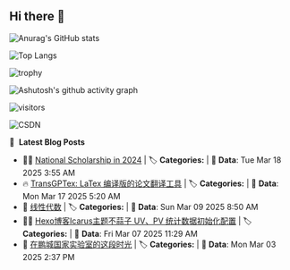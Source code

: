 ## Hi there 👋

![Anurag's GitHub stats](https://github-readme-stats.vercel.app/api?username=LZHMS)

![Top Langs](https://github-readme-stats.vercel.app/api/top-langs/?username=LZHMS)

![trophy](https://github-profile-trophy.vercel.app/?username=LZHMS)

![Ashutosh's github activity graph](https://github-readme-activity-graph.vercel.app/graph?username=LZHMS)

![visitors](https://visitor-badge.glitch.me/badge?page_id=LZHMS.LZHMS)

![CSDN](https://stats.justsong.cn/api/csdn?id=weixin_63554791&theme=cobalt)

📕 &nbsp;**Latest Blog Posts**
<!-- BLOG-POST-LIST:START -->
 - 👨‍💻 <a href='https://lzhms.github.io/awards/NationalScholarship/'>National Scholarship in 2024</a> | 🏷️ **Categories:**  | 📅 **Data**: Tue Mar 18 2025 3:55 AM
 - 🔥 <a href='https://lzhms.github.io/blog/TransGPTex/'>TransGPTex: LaTex 编译版的论文翻译工具</a> | 🏷️ **Categories:**  | 📅 **Data**: Mon Mar 17 2025 5:20 AM
 - 🚀 <a href='https://lzhms.github.io/collaboration/LinearAlgebra/'>线性代数</a> | 🏷️ **Categories:**  | 📅 **Data**: Sun Mar 09 2025 8:50 AM
 - 👨‍💻 <a href='https://lzhms.github.io/blog/BusuanziInit/'>Hexo博客Icarus主题不蒜子 UV、PV 统计数据初始化配置</a> | 🏷️ **Categories:**  | 📅 **Data**: Fri Mar 07 2025 11:29 AM
 - 🚀 <a href='https://lzhms.github.io/essay/DaysAtPCNL/'>在鹏城国家实验室的这段时光</a> | 🏷️ **Categories:**  | 📅 **Data**: Mon Mar 03 2025 2:37 PM<!-- BLOG-POST-LIST:END -->
